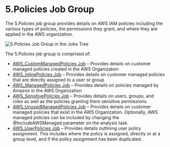# 5.Policies Job Group

The 5.Policies job group provides details on AWS IAM policies including the various types of
policies, the permissions they grant, and where they are applied in the AWS organization.

![5.Policies Job Group in the Jobs Tree](/img/versioned_docs/accessanalyzer_11.6/accessanalyzer/admin/hostmanagement/jobstree.webp)

The 5.Policies job group is comprised of:

- [AWS_CustomManagedPolicies Job](/docs/accessanalyzer/11.6/accessanalyzer/solutions/aws/policies/aws_custommanagedpolicies.md)
  – Provides details on customer managed policies created in the AWS Organization
- [AWS_InlinePolicies Job](/docs/accessanalyzer/11.6/accessanalyzer/solutions/aws/policies/aws_inlinepolicies.md)
  – Provides details on customer managed policies that are directly assigned to a user or group
- [AWS_ManagedPolicies Job](/docs/accessanalyzer/11.6/accessanalyzer/solutions/aws/policies/aws_managedpolicies.md)
  – Provides details on policies managed by Amazon in the AWS Organization
- [AWS_SensitivePolicies Job](/docs/accessanalyzer/11.6/accessanalyzer/solutions/aws/policies/aws_sensitivepolicies.md)
  – Provides details on users, groups, and roles as well as the policies granting them sensitive
  permissions
- [AWS_UnusedManagedPolicies Job](/docs/accessanalyzer/11.6/accessanalyzer/solutions/aws/policies/aws_unusedmanagedpolicies.md)
  – Provides details on customer managed policies that exist in the AWS Organization. Optionally,
  AWS managed policies can be included by changing the @IncludeAWSManaged parameter on the analysis
  task.
- [AWS_UserPolicies Job](/docs/accessanalyzer/11.6/accessanalyzer/solutions/aws/policies/aws_userpolicies.md)
  – Provides details outlining user policy assignment. This includes where the policy is assigned,
  directly or at a group level, and if the policy assignment has been duplicated.

